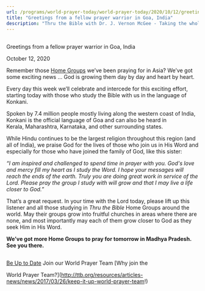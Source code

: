 ```yaml
---
url: /programs/world-prayer-today/world-prayer-today/2020/10/12/greetings-from-a-fellow-prayer-warrior-in-goa-india
title: "Greetings from a fellow prayer warrior in Goa, India"
description: "Thru the Bible with Dr. J. Vernon McGee - Taking the whole Word to the whole world"
---
```







## 
 Greetings from a fellow prayer warrior in Goa, India


October 12, 2020




Remember those [Home Groups](/global-reach/home-groups) we’ve been praying for in Asia? We’ve got some exciting news … God is growing them day by day and heart by heart. 

Every day this week we’ll celebrate and intercede for this exciting effort, starting today with those who study the Bible with us in the language of Konkani. 

Spoken by 7.4 million people mostly living along the western coast of India, Konkani is the official language of Goa and can also be heard in Kerala, Maharashtra, Karnataka, and other surrounding states.

While Hindu continues to be the largest religion throughout this region (and all of India), we praise God for the lives of those who join us in His Word and especially for those who have joined the family of God, like this sister:  

*“I am inspired and challenged to spend time in prayer with you. God's love and mercy fill my heart as I study the Word. I hope your messages will reach the ends of the earth. Truly you are doing great work in service of the Lord. Please pray the group I study with will grow and that I may live a life closer to God.”*

That’s a great request. In your time with the Lord today, please lift up this listener and all those studying in *Thru the Bible* Home Groups around the world. May their groups grow into fruitful churches in areas where there are none, and most importantly may each of them grow closer to God as they seek Him in His Word.

**We’ve got more Home Groups to pray for tomorrow in Madhya Pradesh. See you there.**







## 




[Be Up to Date](http://feeds.feedburner.com/WorldPrayerToday "World Prayer Today RSS Feed")
Join our World Prayer Team
[Why join the  

World Prayer Team?](http://ttb.org/resources/articles-news/news/2017/03/26/keep-it-up-world-prayer-team!)




